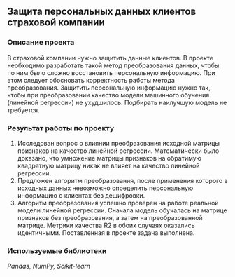## Защита персональных данных клиентов страховой компании

### Описание проекта
В страховой компании нужно защитить данные клиентов. В проекте необходимо разработать такой метод преобразования данных, чтобы по ним было сложно восстановить персональную информацию. При этом следует обосновать корректность работы метода преобразования. Защитить персональную информацию нужно так, чтобы при преобразовании качество модели машинного обучения (линейной регрессии) не ухудшилось. Подбирать наилучшую модель не требуется.

### Результат работы по проекту
1. Исследован вопрос о влиянии преобразования исходной матрицы признаков на качество линейной регрессии. Математически было доказано, что умножение матрицы признаков на обратимую квадратную матрицу никак не влияет на качество линейной регрессии.
2. Предложен алгоритм преобразования, после применения которого в исходных данных невозможно определить персональную информацию о клиентах без дешифровки.
3. Алгоритм преобразования успешно проверен на работе реальной модели линейной регрессии. Сначала модель обучалась на матрице признаков без преобразования, а затем на преобразованной матрице. Метрики качества R2 в обоих случаях оказались идентичными. Поставленная в проекте задача выполнена.

### Используемые библиотеки
*Pandas, NumPy, Scikit-learn*